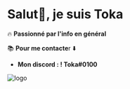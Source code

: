 
# Salut👋, je suis Toka

🔥 **Passionné par l'info en général**

📚 **Pour me contacte**r ⬇️

- **Mon discord :  ! Toka#0100**

![logo](https://i.pinimg.com/236x/44/b8/3c/44b83c691eff2e0f31ef5e5a80088dd6.jpg)
